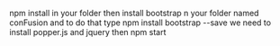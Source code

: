 npm install in your folder
then install bootstrap n your folder named conFusion and to do that type
npm install bootstrap --save
we need to install popper.js and jquery
then npm start